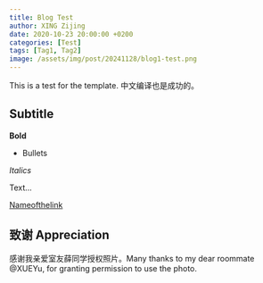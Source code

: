```yaml
---
title: Blog Test
author: XING Zijing
date: 2020-10-23 20:00:00 +0200
categories: [Test]
tags: [Tag1, Tag2]
image: /assets/img/post/20241128/blog1-test.png
---
```


This is a test for the template. 中文编译也是成功的。 

## Subtitle

**Bold**

- Bullets

*Italics*

Text...

[Nameofthelink](https://github.com/xingzijing) 

## 致谢 Appreciation
感谢我亲爱室友薛同学授权照片。Many thanks to my dear roommate @XUEYu, for granting permission to use the photo.

